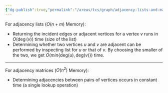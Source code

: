 ```yaml
---
{"dg-publish":true,"permalink":"/areas/tcs/graph/adjacency-lists-and-matrix/","tags":["comp36111","graph-theory"]}
---
```


For adjacency lists ($O(n+m)$ Memory):

* Returning the incident edges or adjacent vertices for a vertex $v$ runs in $O(\deg(v))$ time (size of the list)
* Determining whether two vertices $u$ and $v$ are adjacent can be performed by inspecting list for $u$ or that of $v$. By choosing the smaller of the two, we get $O(min \{ \text{deg}(u), \text{deg}(v) \})$ time.

---

For adjacency matrices ($O(n^2)$ Memory):

* Determining adjacencies between pairs of vertices occurs in constant time (a single lookup operation)